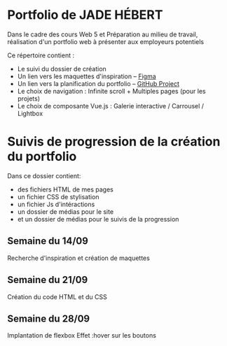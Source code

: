# Portfolio de JADE HÉBERT
Dans le cadre des cours Web 5 et Préparation au milieu de travail, réalisation d'un portfolio web à présenter aux employeurs potentiels

Ce répertoire contient :
- Le suivi du dossier de création
- Un lien vers les maquettes d'inspiration – [Figma](https://www.figma.com/design/fN2k411TEtriRVix1uJlRV/maquette-d-inspiration---portfolio?node-id=0-1&m=dev&t=lDhl5DcI3eea8OtH-1)
- Un lien vers la planification du portfolio – [GitHub Project](https://github.com/users/Jadoooooou/projects/6)
- Le choix de navigation : Infinite scroll + Multiples pages (pour les projets)
- Le choix de composante Vue.js : Galerie interactive / Carrousel / Lightbox

# Suivis de progression de la création du portfolio
Dans ce dossier contient:   
- des fichiers HTML de mes pages
- un fichier CSS de stylisation
- un fichier Js d'intéractions
- un dossier de médias pour le site
- et un dossier de médias pour le suivis de la progression

## Semaine du 14/09   
   Recherche d'inspiration et création de maquettes
## Semaine du 21/09
   Création du code HTML et du CSS
## Semaine du 28/09
   Implantation de flexbox
   Effet :hover sur les boutons